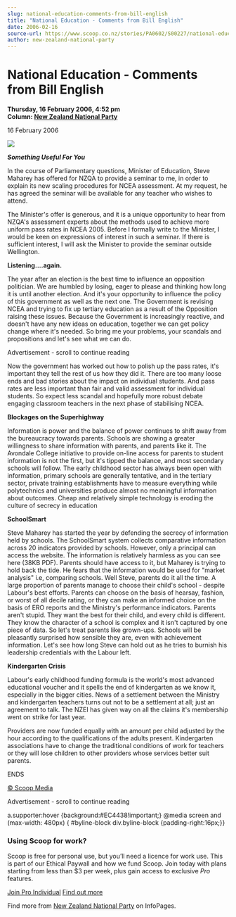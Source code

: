 ```yaml
---
slug: national-education-comments-from-bill-english
title: "National Education - Comments from Bill English"
date: 2006-02-16
source-url: https://www.scoop.co.nz/stories/PA0602/S00227/national-education-comments-from-bill-english.htm
author: new-zealand-national-party
---
```

National Education - Comments from Bill English
===============================================

**Thursday, 16 February 2006, 4:52 pm**  
**Column: [New Zealand National Party](https://info.scoop.co.nz/New_Zealand_National_Party)**

16 February 2006

![](http://img.scoop.co.nz/stories/images/0602/f339434e969708f78d1b.jpeg)

  
_**Something Useful For You**_

In the course of Parliamentary questions, Minister of Education, Steve Maharey has offered for NZQA to provide a seminar to me, in order to explain its new scaling procedures for NCEA assessment. At my request, he has agreed the seminar will be available for any teacher who wishes to attend.

The Minister's offer is generous, and it is a unique opportunity to hear from NZQA's assessment experts about the methods used to achieve more uniform pass rates in NCEA 2005. Before I formally write to the Minister, I would be keen on expressions of interest in such a seminar. If there is sufficient interest, I will ask the Minister to provide the seminar outside Wellington.

**Listening....again.**

The year after an election is the best time to influence an opposition politician. We are humbled by losing, eager to please and thinking how long it is until another election. And it's your opportunity to influence the policy of this government as well as the next one. The Government is revising NCEA and trying to fix up tertiary education as a result of the Opposition raising these issues. Because the Government is increasingly reactive, and doesn't have any new ideas on education, together we can get policy change where it's needed. So bring me your problems, your scandals and propositions and let's see what we can do.

Advertisement - scroll to continue reading





Now the government has worked out how to polish up the pass rates, it's important they tell the rest of us how they did it. There are too many loose ends and bad stories about the impact on individual students. And pass rates are less important than fair and valid assessment for individual students. So expect less scandal and hopefully more robust debate engaging classroom teachers in the next phase of stabilising NCEA.

**Blockages on the Superhighway**

Information is power and the balance of power continues to shift away from the bureaucracy towards parents. Schools are showing a greater willingness to share information with parents, and parents like it. The Avondale College initiative to provide on-line access for parents to student information is not the first, but it's tipped the balance, and most secondary schools will follow. The early childhood sector has always been open with information, primary schools are generally tentative, and in the tertiary sector, private training establishments have to measure everything while polytechnics and universities produce almost no meaningful information about outcomes. Cheap and relatively simple technology is eroding the culture of secrecy in education

**SchoolSmart**

Steve Maharey has started the year by defending the secrecy of information held by schools. The SchoolSmart system collects comparative information across 20 indicators provided by schools. However, only a principal can access the website. The information is relatively harmless as you can see here (38KB PDF). Parents should have access to it, but Maharey is trying to hold back the tide. He fears that the information would be used for "market analysis" i.e, comparing schools. Well Steve, parents do it all the time. A large proportion of parents manage to choose their child's school - despite Labour's best efforts. Parents can choose on the basis of hearsay, fashion, or worst of all decile rating, or they can make an informed choice on the basis of ERO reports and the Ministry's performance indicators. Parents aren't stupid. They want the best for their child, and every child is different. They know the character of a school is complex and it isn't captured by one piece of data. So let's treat parents like grown-ups. Schools will be pleasantly surprised how sensible they are, even with achievement information. Let's see how long Steve can hold out as he tries to burnish his leadership credentials with the Labour left.

**Kindergarten Crisis**

Labour's early childhood funding formula is the world's most advanced educational voucher and it spells the end of kindergarten as we know it, especially in the bigger cities. News of a settlement between the Ministry and kindergarten teachers turns out not to be a settlement at all; just an agreement to talk. The NZEI has given way on all the claims it's membership went on strike for last year.

Providers are now funded equally with an amount per child adjusted by the hour according to the qualifications of the adults present. Kindergarten associations have to change the traditional conditions of work for teachers or they will lose children to other providers whose services better suit parents.

ENDS  

[© Scoop Media](http://www.scoop.co.nz/about/terms.html)  

Advertisement - scroll to continue reading



a.supporter:hover {background:#EC4438!important;} @media screen and (max-width: 480px) { #byline-block div.byline-block {padding-right:16px;}}

### Using Scoop for work?

Scoop is free for personal use, but you’ll need a licence for work use. This is part of our Ethical Paywall and how we fund Scoop. Join today with plans starting from less than $3 per week, plus gain access to exclusive _Pro_ features.  
  
[Join Pro Individual](https://pro.scoop.co.nz/Individual/?from=ProIn24) [Find out more](https://pro.scoop.co.nz/using-scoop-for-work/?from=ProIn24)

Find more from [New Zealand National Party](https://info.scoop.co.nz/New_Zealand_National_Party) on InfoPages.
